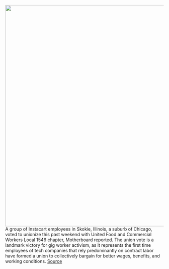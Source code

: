 <img src='https://cdn.vox-cdn.com/thumbor/7hFVu92MHrC-OrMQ_8-TRY3GaMs=/0x0:2400x1600/1200x800/filters:focal(1008x608:1392x992)/cdn.vox-cdn.com/uploads/chorus_image/image/66249109/626738486.jpg.0.jpg' width='700px' /><br/>
A group of Instacart employees in Skokie, Illinois, a suburb of Chicago, voted to unionize this past weekend with United Food and Commercial Workers Local 1546 chapter, Motherboard reported. The union vote is a landmark victory for gig worker activism, as it represents the first time employees of tech companies that rely predominantly on contract labor have formed a union to collectively bargain for better wages, benefits, and working conditions.
<a href='https://www.theverge.com/2020/2/4/21122632/instacart-workers-union-vote-succeed-gig-worker-economy-labor-activism'> Source <a/>